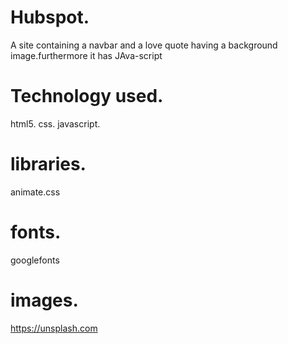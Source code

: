# Hubspot.
A site containing a navbar and a love quote having a background image.furthermore it has JAva-script
# Technology used.
html5.
css. 
javascript.
# libraries.
animate.css
# fonts.
googlefonts
# images.
https://unsplash.com


